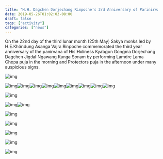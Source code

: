 ```yaml
---
title: "H.H. Dagchen Dorjechang Rinpoche's 3rd Anniversary of Parinirvana Commemorated by H.E. Khöndung Asanga Vajra Rinpoche and Sangha"
date: 2019-05-26T01:02:03-08:00
draft: false
tags: ["activity"]
categories: ["news"]
---
```


On the 22nd day of the third lunar month (25th May) Sakya monks led by H.E.Khöndung Asanga Vajra Rinpoche commemorated the third year anniversary of the panirvana of His Holiness Kyabgon Gongma Dorjechang Dagchen Jigdal Ngawang Kunga Sonam by performing Lamdre Lama Chopa puja in the morning and Protectors puja in the afternoon under many auspicious signs.


![img](https://raw.githubusercontent.com/thogmedorje/up/master/uPic/640-20200510181932954.jpeg)

![img](https://raw.githubusercontent.com/thogmedorje/up/master/uPic/640-20200510181939981.jpeg)![img](https://raw.githubusercontent.com/thogmedorje/up/master/uPic/640-20200510181950999.jpeg)![img](https://raw.githubusercontent.com/thogmedorje/up/master/uPic/640-20200510182000197.jpeg)![img](https://raw.githubusercontent.com/thogmedorje/up/master/uPic/640-20200510182011782.jpeg)![img](https://raw.githubusercontent.com/thogmedorje/up/master/uPic/640-20200510182025039.jpeg)![img](https://raw.githubusercontent.com/thogmedorje/up/master/uPic/640-20200510182032321.jpeg)![img](https://raw.githubusercontent.com/thogmedorje/up/master/uPic/640-20200510182040014.jpeg)![img](https://raw.githubusercontent.com/thogmedorje/up/master/uPic/640-20200510182048152.jpeg)![img](https://raw.githubusercontent.com/thogmedorje/up/master/uPic/640-20200510182057136.jpeg)

![img](https://raw.githubusercontent.com/thogmedorje/up/master/uPic/640-20200510182104714.jpeg)

![img](https://raw.githubusercontent.com/thogmedorje/up/master/uPic/640-20200510182112705.jpeg)![img](https://raw.githubusercontent.com/thogmedorje/up/master/uPic/640-20200510182121077.jpeg)

![img](https://raw.githubusercontent.com/thogmedorje/up/master/uPic/640-20200510182128565.jpeg)

![img](https://raw.githubusercontent.com/thogmedorje/up/master/uPic/640-20200510182136060.jpeg)

![img](https://raw.githubusercontent.com/thogmedorje/up/master/uPic/640-20200510182145173.jpeg)

![img](https://raw.githubusercontent.com/thogmedorje/up/master/uPic/640-20200510182154678.jpeg)

![img](https://raw.githubusercontent.com/thogmedorje/up/master/uPic/640-20200510182207735.jpeg)


